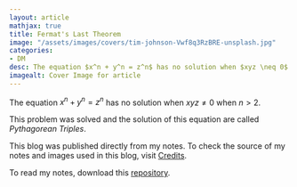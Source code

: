 ```yaml
---
layout: article
mathjax: true
title: Fermat's Last Theorem
image: "/assets/images/covers/tim-johnson-Vwf8q3RzBRE-unsplash.jpg"
categories:
- DM
desc: The equation $x^n + y^n = z^n$ has no solution when $xyz \neq 0$ when $n >2$. 
imagealt: Cover Image for article
---
```


The equation $x^n + y^n = z^n$ has no solution when $xyz \neq 0$ when $n >2$.

























































































































































































































































































































































































































This problem was solved and the solution of this equation are called *Pythagorean Triples*.

This blog was published directly from my notes.
To check the source of my notes and images used in this blog, visit <a href="/credits.html" target="_blank">Credits</a>.

To read my notes, download this <a href="https://github.com/bovem/CS" target="blank">repository</a>.